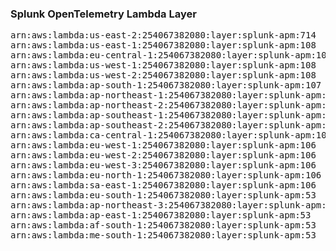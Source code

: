 <h3>Splunk OpenTelemetry Lambda Layer</h3>

<pre>
arn:aws:lambda:us-east-2:254067382080:layer:splunk-apm:714
arn:aws:lambda:us-east-1:254067382080:layer:splunk-apm:108
arn:aws:lambda:eu-central-1:254067382080:layer:splunk-apm:108
arn:aws:lambda:us-west-1:254067382080:layer:splunk-apm:108
arn:aws:lambda:us-west-2:254067382080:layer:splunk-apm:108
arn:aws:lambda:ap-south-1:254067382080:layer:splunk-apm:107
arn:aws:lambda:ap-northeast-1:254067382080:layer:splunk-apm:107
arn:aws:lambda:ap-northeast-2:254067382080:layer:splunk-apm:107
arn:aws:lambda:ap-southeast-1:254067382080:layer:splunk-apm:107
arn:aws:lambda:ap-southeast-2:254067382080:layer:splunk-apm:106
arn:aws:lambda:ca-central-1:254067382080:layer:splunk-apm:106
arn:aws:lambda:eu-west-1:254067382080:layer:splunk-apm:106
arn:aws:lambda:eu-west-2:254067382080:layer:splunk-apm:106
arn:aws:lambda:eu-west-3:254067382080:layer:splunk-apm:106
arn:aws:lambda:eu-north-1:254067382080:layer:splunk-apm:106
arn:aws:lambda:sa-east-1:254067382080:layer:splunk-apm:106
arn:aws:lambda:eu-south-1:254067382080:layer:splunk-apm:53
arn:aws:lambda:ap-northeast-3:254067382080:layer:splunk-apm:53
arn:aws:lambda:ap-east-1:254067382080:layer:splunk-apm:53
arn:aws:lambda:af-south-1:254067382080:layer:splunk-apm:53
arn:aws:lambda:me-south-1:254067382080:layer:splunk-apm:53
</pre>